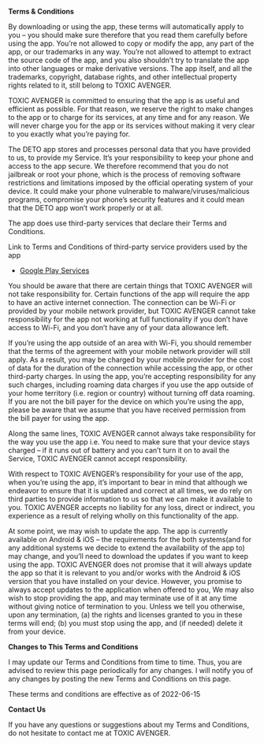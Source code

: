 **Terms & Conditions**

By downloading or using the app, these terms will automatically apply to you – you should make sure
therefore that you read them carefully before using the app. You’re not allowed to copy or modify
the app, any part of the app, or our trademarks in any way. You’re not allowed to attempt to extract
the source code of the app, and you also shouldn’t try to translate the app into other languages or
make derivative versions. The app itself, and all the trademarks, copyright, database rights, and
other intellectual property rights related to it, still belong to TOXIC AVENGER.

TOXIC AVENGER is committed to ensuring that the app is as useful and efficient as possible. For that
reason, we reserve the right to make changes to the app or to charge for its services, at any time
and for any reason. We will never charge you for the app or its services without making it very
clear to you exactly what you’re paying for.

The DETO app stores and processes personal data that you have provided to us, to provide my Service.
It’s your responsibility to keep your phone and access to the app secure. We therefore recommend
that you do not jailbreak or root your phone, which is the process of removing software restrictions
and limitations imposed by the official operating system of your device. It could make your phone
vulnerable to malware/viruses/malicious programs, compromise your phone’s security features and it
could mean that the DETO app won’t work properly or at all.

The app does use third-party services that declare their Terms and Conditions.

Link to Terms and Conditions of third-party service providers used by the app

* [Google Play Services](https://policies.google.com/terms)

You should be aware that there are certain things that TOXIC AVENGER will not take responsibility
for. Certain functions of the app will require the app to have an active internet connection. The
connection can be Wi-Fi or provided by your mobile network provider, but TOXIC AVENGER cannot take
responsibility for the app not working at full functionality if you don’t have access to Wi-Fi, and
you don’t have any of your data allowance left.

If you’re using the app outside of an area with Wi-Fi, you should remember that the terms of the
agreement with your mobile network provider will still apply. As a result, you may be charged by
your mobile provider for the cost of data for the duration of the connection while accessing the
app, or other third-party charges. In using the app, you’re accepting responsibility for any such
charges, including roaming data charges if you use the app outside of your home territory (i.e.
region or country) without turning off data roaming. If you are not the bill payer for the device on
which you’re using the app, please be aware that we assume that you have received permission from
the bill payer for using the app.

Along the same lines, TOXIC AVENGER cannot always take responsibility for the way you use the app
i.e. You need to make sure that your device stays charged – if it runs out of battery and you can’t
turn it on to avail the Service, TOXIC AVENGER cannot accept responsibility.

With respect to TOXIC AVENGER’s responsibility for your use of the app, when you’re using the app,
it’s important to bear in mind that although we endeavor to ensure that it is updated and correct at
all times, we do rely on third parties to provide information to us so that we can make it available
to you. TOXIC AVENGER accepts no liability for any loss, direct or indirect, you experience as a
result of relying wholly on this functionality of the app.

At some point, we may wish to update the app. The app is currently available on Android & iOS – the
requirements for the both systems(and for any additional systems we decide to extend the
availability of the app to) may change, and you’ll need to download the updates if you want to keep
using the app. TOXIC AVENGER does not promise that it will always update the app so that it is
relevant to you and/or works with the Android & iOS version that you have installed on your device.
However, you promise to always accept updates to the application when offered to you, We may also
wish to stop providing the app, and may terminate use of it at any time without giving notice of
termination to you. Unless we tell you otherwise, upon any termination, (a) the rights and licenses
granted to you in these terms will end; (b) you must stop using the app, and (if needed) delete it
from your device.

**Changes to This Terms and Conditions**

I may update our Terms and Conditions from time to time. Thus, you are advised to review this page
periodically for any changes. I will notify you of any changes by posting the new Terms and
Conditions on this page.

These terms and conditions are effective as of 2022-06-15

**Contact Us**

If you have any questions or suggestions about my Terms and Conditions, do not hesitate to contact
me at TOXIC AVENGER.